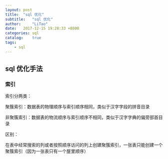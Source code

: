 ```yaml
---
layout: post
title:  "sql 优化"
subtitle:   "sql 优化"
author:     "LiTao"
date:   2017-12-15 19:28:33 +0800
categories: sql
catalog:    true
tags:
    - sql
---
```


## sql 优化手法

### 索引

索引分两类：

聚簇索引：数据表的物理顺序与索引顺序相同，类似于汉字字段的拼音目录

非聚簇索引：数据表的物流顺序与索引顺序不相同，类似于汉字字典的偏旁部首目录

区别：

在表中经常搜索的列或者按照顺序访问的列上创建聚簇索引，一张表只能创建一个聚簇索引（因为一张表只有一个屋里顺序）



